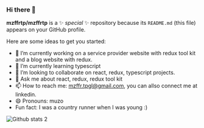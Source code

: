 ### Hi there 👋


**mzffrtp/mzffrtp** is a ✨ _special_ ✨ repository because its `README.md` (this file) appears on your GitHub profile.

Here are some ideas to get you started:

- 🔭 I’m currently working on a service provider website with redux tool kit and a blog website with redux.
- 🌱 I’m currently learning typescript
- 👯 I’m looking to collaborate on react, redux, typescript projects.
- 💬 Ask me about react, redux, redux tool kit
- 📫 How to reach me: mzffr.tpgl@gmail.com, you can allso connect me at linkedin.
- 😄 Pronouns: muzo
- Fun fact: I was a country runner when I was young :)

![Github stats 2](https://github-readme-stats.vercel.app/api?username=mzffrtp&show_icons=true&theme=radical)



